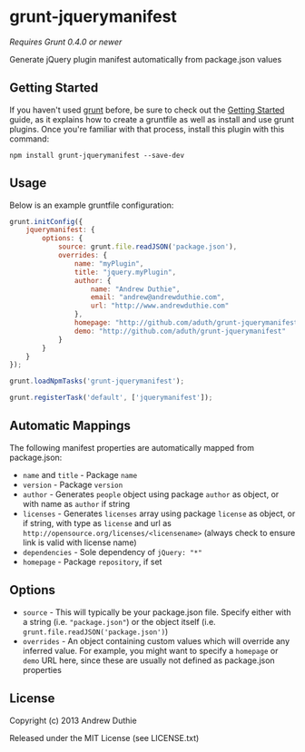 # grunt-jquerymanifest

*Requires Grunt 0.4.0 or newer*

Generate jQuery plugin manifest automatically from package.json values

## Getting Started

If you haven't used [grunt](http://gruntjs.com/) before, be sure to check out the [Getting Started](https://github.com/gruntjs/grunt/blob/devel/docs/getting_started.md) guide, as it explains how to create a gruntfile as well as install and use grunt plugins. Once you're familiar with that process, install this plugin with this command:

```shell
npm install grunt-jquerymanifest --save-dev
```

## Usage

Below is an example gruntfile configuration:

```javascript
grunt.initConfig({
    jquerymanifest: {
        options: {
            source: grunt.file.readJSON('package.json'),
            overrides: {
                name: "myPlugin",
                title: "jquery.myPlugin",
                author: {
                    name: "Andrew Duthie",
                    email: "andrew@andrewduthie.com",
                    url: "http://www.andrewduthie.com"
                },
                homepage: "http://github.com/aduth/grunt-jquerymanifest",
                demo: "http://github.com/aduth/grunt-jquerymanifest"
            }
        }
    }
});

grunt.loadNpmTasks('grunt-jquerymanifest');

grunt.registerTask('default', ['jquerymanifest']);

```

## Automatic Mappings

The following manifest properties are automatically mapped from package.json:

* `name` and `title` - Package `name`
* `version` - Package `version`
* `author` - Generates `people` object using package `author` as object, or with name as `author` if string
* `licenses` - Generates `licenses` array using package `license` as object, or if string, with type as `license` and url as `http://opensource.org/licenses/<licensename>` (always check to ensure link is valid with license name)
* `dependencies` - Sole dependency of `jQuery: "*"`
* `homepage` - Package `repository`, if set

## Options

* `source` - This will typically be your package.json file. Specify either with a string (i.e. `"package.json"`) or the object itself (i.e. `grunt.file.readJSON('package.json')`)
* `overrides` - An object containing custom values which will override any inferred value. For example, you might want to specify a `homepage` or `demo` URL here, since these are usually not defined as package.json properties

## License

Copyright (c) 2013 Andrew Duthie

Released under the MIT License (see LICENSE.txt)
